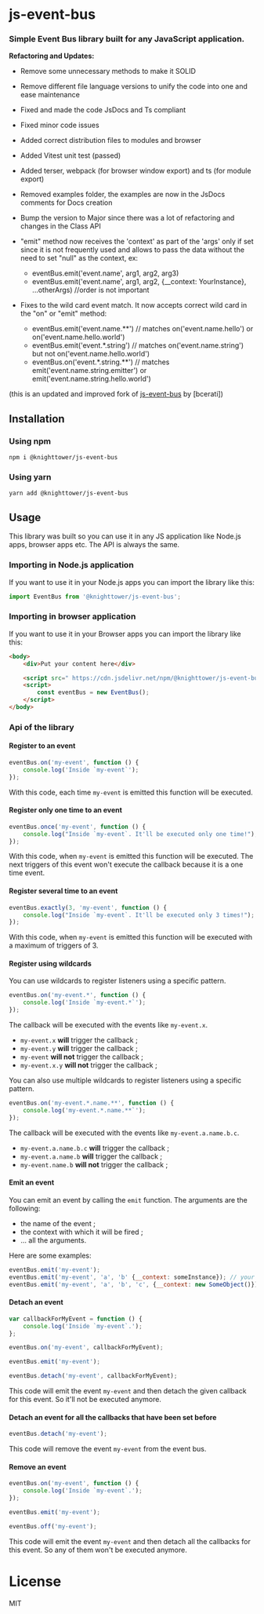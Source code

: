# js-event-bus

### Simple Event Bus library built for any JavaScript application.

**Refactoring and Updates:**

-   Remove some unnecessary methods to make it SOLID
-   Remove different file language versions to unify the code into one and ease maintenance
-   Fixed and made the code JsDocs and Ts compliant
-   Fixed minor code issues
-   Added correct distribution files to modules and browser
-   Added Vitest unit test (passed)
-   Added terser, webpack (for browser window export) and ts (for module export)
-   Removed examples folder, the examples are now in the JsDocs comments for Docs creation
-   Bump the version to Major since there was a lot of refactoring and changes in the Class API
-   "emit" method now receives the 'context' as part of the 'args' only if set since it is not frequently used and allows to pass the data without the need to set "null" as the context, ex:

    -   eventBus.emit('event.name', arg1, arg2, arg3)
    -   eventBus.emit('event.name', arg1, arg2, {\_\_context: YourInstance}, ...otherArgs) //order is not important

-   Fixes to the wild card event match. It now accepts correct wild card in the "on" or "emit" method:
    -   eventBus.emit('event.name.\*\*') // matches on('event.name.hello') or on('event.name.hello.world')
    -   eventBus.emit('event.\*.string') // matches on('event.name.string') but not on('event.name.hello.world')
    -   eventBus.on('event.\*.string.\*\*') // matches emit('event.name.string.emitter') or emit('event.name.string.hello.world')

(this is an updated and improved fork of [js-event-bus](https://github.com/bcerati/js-event-bus/tree/main) by [bcerati])

## Installation

### Using npm

```
npm i @knighttower/js-event-bus
```

### Using yarn

```
yarn add @knighttower/js-event-bus
```

## Usage

This library was built so you can use it in any JS application like Node.js apps, browser apps etc. The API is always the same.

### Importing in Node.js application

If you want to use it in your Node.js apps you can import the library like this:

```js
import EventBus from '@knighttower/js-event-bus';
```

### Importing in browser application

If you want to use it in your Browser apps you can import the library like this:

```html
<body>
    <div>Put your content here</div>

    <script src=" https://cdn.jsdelivr.net/npm/@knighttower/js-event-bus@latest/dist/browser/eventBus.min.js "></script>
    <script>
        const eventBus = new EventBus();
    </script>
</body>
```

### Api of the library

#### Register to an event

```js
eventBus.on('my-event', function () {
    console.log('Inside `my-event`');
});
```

With this code, each time `my-event` is emitted this function will be executed.

#### Register only one time to an event

```js
eventBus.once('my-event', function () {
    console.log("Inside `my-event`. It'll be executed only one time!");
});
```

With this code, when `my-event` is emitted this function will be executed. The next triggers of this event won't execute the callback because it is a one time event.

#### Register several time to an event

```js
eventBus.exactly(3, 'my-event', function () {
    console.log("Inside `my-event`. It'll be executed only 3 times!");
});
```

With this code, when `my-event` is emitted this function will be executed with a maximum of triggers of 3.

#### Register using wildcards

You can use wildcards to register listeners using a specific pattern.

```js
eventBus.on('my-event.*', function () {
    console.log('Inside `my-event.*`');
});
```

The callback will be executed with the events like `my-event.x`.

-   `my-event.x` **will** trigger the callback ;
-   `my-event.y` **will** trigger the callback ;
-   `my-event` **will not** trigger the callback ;
-   `my-event.x.y` **will not** trigger the callback ;

You can also use multiple wildcards to register listeners using a specific pattern.

```js
eventBus.on('my-event.*.name.**', function () {
    console.log('my-event.*.name.**`');
});
```

The callback will be executed with the events like `my-event.a.name.b.c`.

-   `my-event.a.name.b.c` **will** trigger the callback ;
-   `my-event.a.name.b` **will** trigger the callback ;
-   `my-event.name.b` **will not** trigger the callback ;

#### Emit an event

You can emit an event by calling the `emit` function. The arguments are the following:

-   the name of the event ;
-   the context with which it will be fired ;
-   ... all the arguments.

Here are some examples:

```js
eventBus.emit('my-event');
eventBus.emit('my-event', 'a', 'b' {__context: someInstance}); // your callback sould be function (a, b) { ... }
eventBus.emit('my-event', 'a', 'b', 'c', {__context: new SomeObject()}); // your callback sould be function (a, b) { ... } and `this` will be set to the context of `SomeObject`
```

#### Detach an event

```js
var callbackForMyEvent = function () {
    console.log('Inside `my-event`.');
};

eventBus.on('my-event', callbackForMyEvent);

eventBus.emit('my-event');

eventBus.detach('my-event', callbackForMyEvent);
```

This code will emit the event `my-event` and then detach the given callback for this event. So it'll not be executed anymore.

#### Detach an event for all the callbacks that have been set before

```js
eventBus.detach('my-event');
```

This code will remove the event `my-event` from the event bus.

#### Remove an event

```js
eventBus.on('my-event', function () {
    console.log('Inside `my-event`.');
});

eventBus.emit('my-event');

eventBus.off('my-event');
```

This code will emit the event `my-event` and then detach all the callbacks for this event. So any of them won't be executed anymore.

# License

MIT
